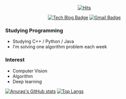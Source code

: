 <div align=center>
  
[![Hits](https://hits.seeyoufarm.com/api/count/incr/badge.svg?url=https%3A%2F%2Fgithub.com%2Flkt9899&count_bg=%2379C83D&title_bg=%23555555&icon=&icon_color=%23E7E7E7&title=hits&edge_flat=false)](https://hits.seeyoufarm.com)

</div>
<div align=center>

[![Tech Blog Badge](http://img.shields.io/badge/-Tech%20blog-black?style=flat-square&logo=github&link=https://lkt9899.github.io/)](https://lkt9899.github.io/) 
[![Gmail Badge](https://img.shields.io/badge/-Gmail-d14836?style=flat-square&logo=Gmail&logoColor=white&link=mailto:austkd89@gmail.com)](mailto:austkd89@gmail.com)

</div>

### Studying Programming
- Studying C++ / Python / Java
- I'm solving one algorithm problem each week

### Interest
- Computer Vision
- Algorithm
- Deep learning    
   
[![Anurag's GitHub stats](https://github-readme-stats.vercel.app/api?username=lkt9899&show_icons=true&theme=dracula)](https://github.com/anuraghazra/github-readme-stats)
[![Top Langs](https://github-readme-stats.vercel.app/api/top-langs/?username=lkt9899&layout=compact)](https://github.com/anuraghazra/github-readme-stats)



<!--
**lkt9899/lkt9899** is a ✨ _special_ ✨ repository because its `README.md` (this file) appears on your GitHub profile.

Here are some ideas to get you started:

- 🔭 I’m currently working on ...
- 🌱 I’m currently learning ...
- 👯 I’m looking to collaborate on ...
- 🤔 I’m looking for help with ...
- 💬 Ask me about ...
- 📫 How to reach me: ...
- 😄 Pronouns: ...
- ⚡ Fun fact: ...
-->

